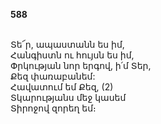 **588**

\
Տե՜ր, ապաստանն ես իմ,\
Հանգիստն ու հույսն ես իմ,\
Փրկության նոր երգով, ի՛մ Տեր,\
Քեզ փառաբանեմ:\
Հավատում եմ Քեզ, (2)\
Տկարությանս մեջ կասեմ\
Տիրոջով զորեղ եմ։
